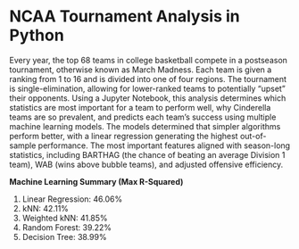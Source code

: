 # NCAA Tournament Analysis in Python

Every year, the top 68 teams in college basketball compete in a postseason tournament, otherwise known as March Madness. Each team is given a ranking from 1 to 16 and is divided into one of four regions. The tournament is single-elimination, allowing for lower-ranked teams to potentially “upset” their opponents. Using a Jupyter Notebook, this analysis determines which statistics are most important for a team to perform well, why Cinderella teams are so prevalent, and predicts each team’s success using multiple machine learning models. The models determined that simpler algorithms perform better, with a linear regression generating the highest out-of-sample performance. The most important features aligned with season-long statistics, including BARTHAG (the chance of beating an average Division 1 team), WAB (wins above bubble teams), and adjusted offensive efficiency.

**Machine Learning Summary (Max R-Squared)**
 1. Linear Regression: 46.06%
 2. kNN: 42.11%
 3. Weighted kNN: 41.85%
 4. Random Forest: 39.22%
 5. Decision Tree: 38.99%
